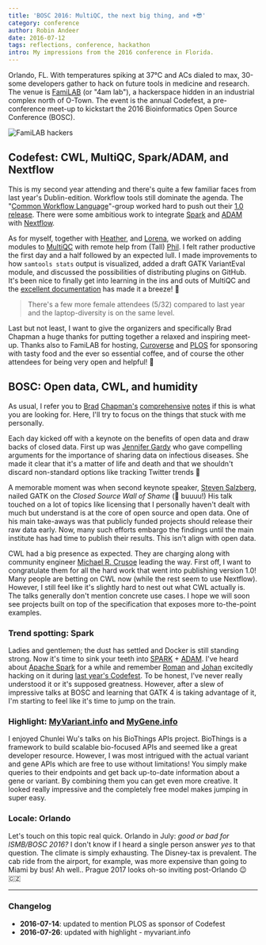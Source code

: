```yaml
---
title: 'BOSC 2016: MultiQC, the next big thing, and ☀️😎'
category: conference
author: Robin Andeer
date: 2016-07-12
tags: reflections, conference, hackathon
intro: My impressions from the 2016 conference in Florida.
---
```


Orlando, FL. With temperatures spiking at 37°C and ACs dialed to max, 30-some developers gather to hack on future tools in medicine and research. The venue is [FamiLAB][familab] (or "4am lab"), a hackerspace hidden in an industrial complex north of O-Town. The event is the annual Codefest, a pre-conference meet-up to kickstart the 2016 Bioinformatics Open Source Conference (BOSC).

<Image
  src="/images/codefest-2016-hackers.jpg"
  alt="FamiLAB hackers"
  width={1920 }
  height={1920}
  layout="responsive"
/>

## Codefest: CWL, MultiQC, Spark/ADAM, and Nextflow

This is my second year attending and there's quite a few familiar faces from last year's Dublin-edition. Workflow tools still dominate the agenda. The "[Common Workflow Language][cwl]"-group worked hard to push out their [1.0 release][cwl-release]. There were some ambitious work to integrate [Spark][spark] and [ADAM][adam] with [Nextflow][nextflow].

As for myself, together with [Heather][heather], and [Lorena][lorena], we worked on adding modules to [MultiQC][multiqc] with remote help from (Tall) [Phil][ewels]. I felt rather productive the first day and a half followed by an expected lull. I made improvements to how `samtools stats` output is visualized, added a draft GATK VariantEval module, and discussed the possibilities of distributing plugins on GitHub. It's been nice to finally get into learning in the ins and outs of MultiQC and the [excellent documentation][multiqc-docs] has made it a breeze! 💎

> There's a few more female attendees (5/32) compared to last year and the laptop-diversity is on the same level.

Last but not least, I want to give the organizers and specifically Brad Chapman a huge thanks for putting together a relaxed and inspiring meet-up. Thanks also to FamiLAB for hosting, [Curoverse][curoverse] and [PLOS][plos] for sponsoring with tasty food and the ever so essential coffee, and of course the other attendees for being very open and helpful! 👏

## BOSC: Open data, CWL, and humidity

As usual, I refer you to [Brad][notes1] [Chapman's][notes2] [comprehensive][notes3] [notes][notes4] if this is what you are looking for. Here, I'll try to focus on the things that stuck with me personally.

Each day kicked off with a keynote on the benefits of open data and draw backs of closed data. First up was [Jennifer Gardy][gardy] who gave compelling arguments for the importance of sharing data on infectious diseases. She made it clear that it's a matter of life and death and that we shouldn't discard non-standard options like tracking Twitter trends 🐣

A memorable moment was when second keynote speaker, [Steven Salzberg][salzberg], nailed GATK on the _Closed Source Wall of Shame_ (👻 buuuu!) His talk touched on a lot of topics like licensing that I personally haven't dealt with much but understand is at the core of open source and open data. One of his main take-aways was that publicly funded projects should release their raw data early. Now, many such efforts embargo the findings until the main institute has had time to publish their results. This isn't align with open data.

CWL had a big presence as expected. They are charging along with community engineer [Michael R. Crusoe][crusoe] leading the way. First off, I want to congratulate them for all the hard work that went into publishing version 1.0! Many people are betting on CWL now (while the rest seem to use Nextflow). However, I still feel like it's slightly hard to nest out what CWL actually is. The talks generally don't mention concrete use cases. I hope we will soon see projects built on top of the specification that exposes more to-the-point examples.

### Trend spotting: Spark

Ladies and gentlemen; the dust has settled and Docker is still standing strong. Now it's time to sink your teeth into [SPARK][spark] + [ADAM][adam]. I've heard about [Apache Spark][spark] for a while and remember [Roman][roman] and [Johan][johan] excitedly hacking on it during [last year's Codefest][codefest2015]. To be honest, I've never really understood it or it's supposed greatness. However, after a slew of impressive talks at BOSC and learning that GATK 4 is taking advantage of it, I'm starting to feel like it's time to jump on the train.

<div id="bosc-highlight"></div>

### Highlight: [MyVariant.info][myvar] and [MyGene.info][mygene]

I enjoyed Chunlei Wu's talks on his BioThings APIs project. BioThings is a framework to build scalable bio-focused APIs and seemed like a great developer resource. However, I was most intrigued with the actual variant and gene APIs which are free to use without limitations! You simply make queries to their endpoints and get back up-to-date information about a gene or variant. By combining them you can get even more creative. It looked really impressive and the completely free model makes jumping in super easy.

### Locale: Orlando

Let's touch on this topic real quick. Orlando in July: _good or bad for ISMB/BOSC 2016?_ I don't know if I heard a single person answer _yes_ to that question. The climate is simply exhausting. The Disney-tax is prevalent. The cab ride from the airport, for example, was more expensive than going to Miami by bus! Ah well.. Prague 2017 looks oh-so inviting post-Orlando 😉🇨🇿

---

### Changelog

- **2016-07-14**: updated to mention PLOS as sponsor of Codefest
- **2016-07-26**: updated with highlight - myvariant.info

[cwl]: http://www.commonwl.org/
[nextflow]: http://www.nextflow.io/
[spark]: http://spark.apache.org/
[adam]: http://bdgenomics.org/projects/adam/
[multiqc]: http://multiqc.info/
[multiqc-docs]: http://multiqc.info/docs/
[heather]: https://twitter.com/HLWiencko
[lorena]: https://github.com/lpantano
[ewels]: https://twitter.com/tallphil
[familab]: https://familab.org/
[curoverse]: https://curoverse.com/
[plos]: https://www.plos.org/
[cwl-release]: http://www.commonwl.org/v1.0/
[roman]: https://twitter.com/braincode
[johan]: https://twitter.com/genomicsdev
[gardy]: https://twitter.com/jennifergardy
[salzberg]: https://twitter.com/stevensalzberg1
[crusoe]: https://twitter.com/biocrusoe
[codefest2015]: http://www.robinandeer.com/blog/2015/07/08/bosc-codefest-2015/
[myvar]: http://myvariant.info/
[mygene]: http://mygene.info/
[notes1]: https://smallchangebio.wordpress.com/2016/07/08/bosc2016_day1a/
[notes2]: https://smallchangebio.wordpress.com/2016/07/08/bosc2016day1b/
[notes3]: https://smallchangebio.wordpress.com/2016/07/09/bosc2016day2a/
[notes4]: https://smallchangebio.wordpress.com/2016/07/09/bosc2016day2b/
